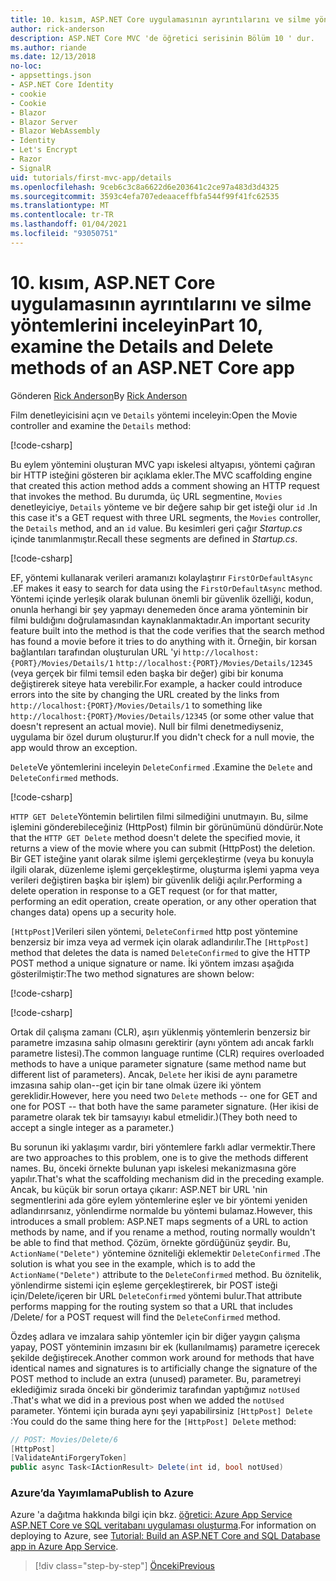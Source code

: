```yaml
---
title: 10. kısım, ASP.NET Core uygulamasının ayrıntılarını ve silme yöntemlerini inceleyin
author: rick-anderson
description: ASP.NET Core MVC 'de öğretici serisinin Bölüm 10 ' dur.
ms.author: riande
ms.date: 12/13/2018
no-loc:
- appsettings.json
- ASP.NET Core Identity
- cookie
- Cookie
- Blazor
- Blazor Server
- Blazor WebAssembly
- Identity
- Let's Encrypt
- Razor
- SignalR
uid: tutorials/first-mvc-app/details
ms.openlocfilehash: 9ceb6c3c8a6622d6e203641c2ce97a483d3d4325
ms.sourcegitcommit: 3593c4efa707edeaaceffbfa544f99f41fc62535
ms.translationtype: MT
ms.contentlocale: tr-TR
ms.lasthandoff: 01/04/2021
ms.locfileid: "93050751"
---
```

# <a name="part-10-examine-the-details-and-delete-methods-of-an-aspnet-core-app"></a><span data-ttu-id="5a577-103">10. kısım, ASP.NET Core uygulamasının ayrıntılarını ve silme yöntemlerini inceleyin</span><span class="sxs-lookup"><span data-stu-id="5a577-103">Part 10, examine the Details and Delete methods of an ASP.NET Core app</span></span>

<span data-ttu-id="5a577-104">Gönderen [Rick Anderson](https://twitter.com/RickAndMSFT)</span><span class="sxs-lookup"><span data-stu-id="5a577-104">By [Rick Anderson](https://twitter.com/RickAndMSFT)</span></span>

<span data-ttu-id="5a577-105">Film denetleyicisini açın ve `Details` yöntemi inceleyin:</span><span class="sxs-lookup"><span data-stu-id="5a577-105">Open the Movie controller and examine the `Details` method:</span></span>

[!code-csharp[](start-mvc/sample/MvcMovie22/Controllers/MoviesController.cs?name=snippet_details)]

<span data-ttu-id="5a577-106">Bu eylem yöntemini oluşturan MVC yapı iskelesi altyapısı, yöntemi çağıran bir HTTP isteğini gösteren bir açıklama ekler.</span><span class="sxs-lookup"><span data-stu-id="5a577-106">The MVC scaffolding engine that created this action method adds a comment showing an HTTP request that invokes the method.</span></span> <span data-ttu-id="5a577-107">Bu durumda, üç URL segmentine, `Movies` denetleyiciye, `Details` yönteme ve bir değere sahıp bir get isteği olur `id` .</span><span class="sxs-lookup"><span data-stu-id="5a577-107">In this case it's a GET request with three URL segments, the `Movies` controller, the `Details` method, and an `id` value.</span></span> <span data-ttu-id="5a577-108">Bu kesimleri geri çağır *Startup.cs* içinde tanımlanmıştır.</span><span class="sxs-lookup"><span data-stu-id="5a577-108">Recall these segments are defined in *Startup.cs*.</span></span>

[!code-csharp[](start-mvc/sample/MvcMovie3/Startup.cs?highlight=5&name=snippet_1)]

<span data-ttu-id="5a577-109">EF, yöntemi kullanarak verileri aramanızı kolaylaştırır `FirstOrDefaultAsync` .</span><span class="sxs-lookup"><span data-stu-id="5a577-109">EF makes it easy to search for data using the `FirstOrDefaultAsync` method.</span></span> <span data-ttu-id="5a577-110">Yöntemi içinde yerleşik olarak bulunan önemli bir güvenlik özelliği, kodun, onunla herhangi bir şey yapmayı denemeden önce arama yönteminin bir filmi buldığını doğrulamasından kaynaklanmaktadır.</span><span class="sxs-lookup"><span data-stu-id="5a577-110">An important security feature built into the method is that the code verifies that the search method has found a movie before it tries to do anything with it.</span></span> <span data-ttu-id="5a577-111">Örneğin, bir korsan bağlantıları tarafından oluşturulan URL 'yi `http://localhost:{PORT}/Movies/Details/1`  `http://localhost:{PORT}/Movies/Details/12345` (veya gerçek bir filmi temsil eden başka bir değer) gibi bir konuma değiştirerek siteye hata verebilir.</span><span class="sxs-lookup"><span data-stu-id="5a577-111">For example, a hacker could introduce errors into the site by changing the URL created by the links from `http://localhost:{PORT}/Movies/Details/1` to something like  `http://localhost:{PORT}/Movies/Details/12345` (or some other value that doesn't represent an actual movie).</span></span> <span data-ttu-id="5a577-112">Null bir filmi denetmediyseniz, uygulama bir özel durum oluşturur.</span><span class="sxs-lookup"><span data-stu-id="5a577-112">If you didn't check for a null movie, the app would throw an exception.</span></span>

<span data-ttu-id="5a577-113">`Delete`Ve yöntemlerini inceleyin `DeleteConfirmed` .</span><span class="sxs-lookup"><span data-stu-id="5a577-113">Examine the `Delete` and `DeleteConfirmed` methods.</span></span>

[!code-csharp[](start-mvc/sample/MvcMovie22/Controllers/MoviesController.cs?name=snippet_delete)]

<span data-ttu-id="5a577-114">`HTTP GET Delete`Yöntemin belirtilen filmi silmediğini unutmayın. Bu, silme işlemini gönderebileceğiniz (HttpPost) filmin bir görünümünü döndürür.</span><span class="sxs-lookup"><span data-stu-id="5a577-114">Note that the `HTTP GET Delete` method doesn't delete the specified movie, it returns a view of the movie where you can submit (HttpPost) the deletion.</span></span> <span data-ttu-id="5a577-115">Bir GET isteğine yanıt olarak silme işlemi gerçekleştirme (veya bu konuyla ilgili olarak, düzenleme işlemi gerçekleştirme, oluşturma işlemi yapma veya verileri değiştiren başka bir işlem) bir güvenlik deliği açılır.</span><span class="sxs-lookup"><span data-stu-id="5a577-115">Performing a delete operation in response to a GET request (or for that matter, performing an edit operation, create operation, or any other operation that changes data) opens up a security hole.</span></span>

<span data-ttu-id="5a577-116">`[HttpPost]`Verileri silen yöntemi, `DeleteConfirmed` http post yöntemine benzersiz bir imza veya ad vermek için olarak adlandırılır.</span><span class="sxs-lookup"><span data-stu-id="5a577-116">The `[HttpPost]` method that deletes the data is named `DeleteConfirmed` to give the HTTP POST method a unique signature or name.</span></span> <span data-ttu-id="5a577-117">İki yöntem imzası aşağıda gösterilmiştir:</span><span class="sxs-lookup"><span data-stu-id="5a577-117">The two method signatures are shown below:</span></span>

[!code-csharp[](start-mvc/sample/MvcMovie/Controllers/MoviesController.cs?name=snippet_delete2)]

[!code-csharp[](start-mvc/sample/MvcMovie/Controllers/MoviesController.cs?name=snippet_delete3)]

<span data-ttu-id="5a577-118">Ortak dil çalışma zamanı (CLR), aşırı yüklenmiş yöntemlerin benzersiz bir parametre imzasına sahip olmasını gerektirir (aynı yöntem adı ancak farklı parametre listesi).</span><span class="sxs-lookup"><span data-stu-id="5a577-118">The common language runtime (CLR) requires overloaded methods to have a unique parameter signature (same method name but different list of parameters).</span></span> <span data-ttu-id="5a577-119">Ancak, `Delete` her ikisi de aynı parametre imzasına sahip olan--get için bir tane olmak üzere iki yöntem gereklidir.</span><span class="sxs-lookup"><span data-stu-id="5a577-119">However, here you need two `Delete` methods -- one for GET and one for POST -- that both have the same parameter signature.</span></span> <span data-ttu-id="5a577-120">(Her ikisi de parametre olarak tek bir tamsayıyı kabul etmelidir.)</span><span class="sxs-lookup"><span data-stu-id="5a577-120">(They both need to accept a single integer as a parameter.)</span></span>

<span data-ttu-id="5a577-121">Bu sorunun iki yaklaşımı vardır, biri yöntemlere farklı adlar vermektir.</span><span class="sxs-lookup"><span data-stu-id="5a577-121">There are two approaches to this problem, one is to give the methods different names.</span></span> <span data-ttu-id="5a577-122">Bu, önceki örnekte bulunan yapı iskelesi mekanizmasına göre yapılır.</span><span class="sxs-lookup"><span data-stu-id="5a577-122">That's what the scaffolding mechanism did in the preceding example.</span></span> <span data-ttu-id="5a577-123">Ancak, bu küçük bir sorun ortaya çıkarır: ASP.NET bir URL 'nin segmentlerini ada göre eylem yöntemlerine eşler ve bir yöntemi yeniden adlandırırsanız, yönlendirme normalde bu yöntemi bulamaz.</span><span class="sxs-lookup"><span data-stu-id="5a577-123">However, this introduces a small problem: ASP.NET maps segments of a URL to action methods by name, and if you rename a method, routing normally wouldn't be able to find that method.</span></span> <span data-ttu-id="5a577-124">Çözüm, örnekte gördüğünüz şeydir. Bu, `ActionName("Delete")` yöntemine özniteliği eklemektir `DeleteConfirmed` .</span><span class="sxs-lookup"><span data-stu-id="5a577-124">The solution is what you see in the example, which is to add the `ActionName("Delete")` attribute to the `DeleteConfirmed` method.</span></span> <span data-ttu-id="5a577-125">Bu öznitelik, yönlendirme sistemi için eşleme gerçekleştirerek, bir POST isteği için/Delete/içeren bir URL `DeleteConfirmed` yöntemi bulur.</span><span class="sxs-lookup"><span data-stu-id="5a577-125">That attribute performs mapping for the routing system so that a URL that includes /Delete/ for a POST request will find the `DeleteConfirmed` method.</span></span>

<span data-ttu-id="5a577-126">Özdeş adlara ve imzalara sahip yöntemler için bir diğer yaygın çalışma yapay, POST yönteminin imzasını bir ek (kullanılmamış) parametre içerecek şekilde değiştirecek.</span><span class="sxs-lookup"><span data-stu-id="5a577-126">Another common work around for methods that have identical names and signatures is to artificially change the signature of the POST method to include an extra (unused) parameter.</span></span> <span data-ttu-id="5a577-127">Bu, parametreyi eklediğimiz sırada önceki bir gönderimiz tarafından yaptığımız `notUsed` .</span><span class="sxs-lookup"><span data-stu-id="5a577-127">That's what we did in a previous post when we added the `notUsed` parameter.</span></span> <span data-ttu-id="5a577-128">Yöntemi için burada aynı şeyi yapabilirsiniz `[HttpPost] Delete` :</span><span class="sxs-lookup"><span data-stu-id="5a577-128">You could do the same thing here for the `[HttpPost] Delete` method:</span></span>

```csharp
// POST: Movies/Delete/6
[HttpPost]
[ValidateAntiForgeryToken]
public async Task<IActionResult> Delete(int id, bool notUsed)
```

### <a name="publish-to-azure"></a><span data-ttu-id="5a577-129">Azure’da Yayımlama</span><span class="sxs-lookup"><span data-stu-id="5a577-129">Publish to Azure</span></span>

<span data-ttu-id="5a577-130">Azure 'a dağıtma hakkında bilgi için bkz. [öğretici: Azure App Service ASP.NET Core ve SQL veritabanı uygulaması oluşturma](/azure/app-service/tutorial-dotnetcore-sqldb-app).</span><span class="sxs-lookup"><span data-stu-id="5a577-130">For information on deploying to Azure, see [Tutorial: Build an ASP.NET Core and SQL Database app in Azure App Service](/azure/app-service/tutorial-dotnetcore-sqldb-app).</span></span>

> [!div class="step-by-step"]
> [<span data-ttu-id="5a577-131">Önceki</span><span class="sxs-lookup"><span data-stu-id="5a577-131">Previous</span></span>](validation.md)
